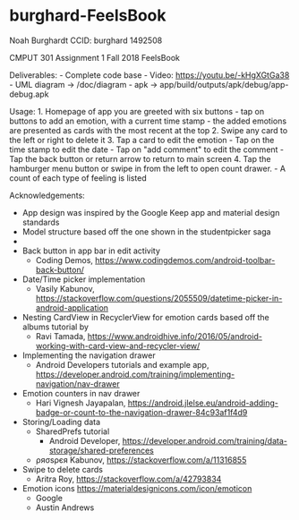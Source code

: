 # burghard-FeelsBook

﻿Noah Burghardt
CCID: burghard
1492508

CMPUT 301 Assignment 1 Fall 2018
FeelsBook

Deliverables:
	- Complete code base
	- Video: https://youtu.be/-kHgXGtGa38
	- UML diagram -> /doc/diagram
	- apk -> app/build/outputs/apk/debug/app-debug.apk

Usage:
	1. Homepage of app you are greeted with six buttons
		- tap on buttons to add an emotion, with a current time stamp
		- the added emotions are presented as cards with the most recent
			at the top
	2. Swipe any card to the left or right to delete it
	3. Tap a card to edit the emotion
		- Tap on the time stamp to edit the date
		- Tap on "add comment" to edit the comment
		- Tap the back button or return arrow to return to main screen
	4. Tap the hamburger menu button or swipe in from the left to open
		count drawer.
		- A count of each type of feeling is listed

Acknowledgements:
 - App design was inspired by the Google Keep app and material design standards
 - Model structure based off the one shown in the studentpicker saga
 - 
 - Back button in app bar in edit activity
 	- Coding Demos, https://www.codingdemos.com/android-toolbar-back-button/
 - Date/Time picker implementation
 	- Vasily Kabunov, https://stackoverflow.com/questions/2055509/datetime-picker-in-android-application
 - Nesting CardView in RecyclerView for emotion cards based off the albums tutorial by
 	- Ravi Tamada, https://www.androidhive.info/2016/05/android-working-with-card-view-and-recycler-view/
 - Implementing the navigation drawer
 	- Android Developers tutorials and example app, https://developer.android.com/training/implementing-navigation/nav-drawer
 - Emotion counters in nav drawer
 	- Hari Vignesh Jayapalan, https://android.jlelse.eu/android-adding-badge-or-count-to-the-navigation-drawer-84c93af1f4d9
 - Storing/Loading data
 	- SharedPrefs tutorial
 		- Android Developer, https://developer.android.com/training/data-storage/shared-preferences
 	- ρяσѕρєя Kabunov, https://stackoverflow.com/a/11316855
 - Swipe to delete cards
 	- Aritra Roy, https://stackoverflow.com/a/42793834
 - Emotion icons https://materialdesignicons.com/icon/emoticon
    - Google
 	- Austin Andrews
